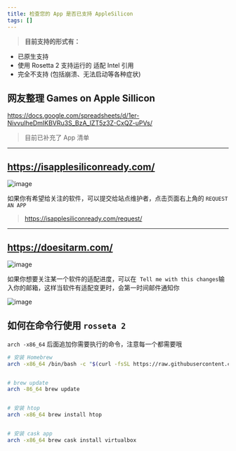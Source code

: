 ```yaml
---
title: 检查您的 App 是否已支持 AppleSilicon
tags: []
---
```


<!-- ![image](assets/check-you-favorites-app-is-ready-on-applesilicon)这里带来 2 个网站，方便大家来检查您所使用和关注的 App 是否已经支持了最新的 Apple M1 芯片 -->

> **目前支持的形式有：**

- 已原生支持
- 使用 Rosetta 2 支持运行的 适配 Intel 引用
- 完全不支持 (包括崩溃、无法启动等各种症状)

## 网友整理 Games on Apple Sillicon

<https://docs.google.com/spreadsheets/d/1er-NivvuIheDmIKBVRu3S_BzA_lZT5z3Z-CxQZ-uPVs/>

> 目前已补充了 App 清单

***

## <https://isapplesiliconready.com/>

![image](http://ipic-typora-samzong.oss-cn-qingdao.aliyuncs.com//uPic/2020-11-24-142803.png?x-oss-process=image/resize,w_960,m_lfit)

如果你有希望给关注的软件，可以提交给站点维护者，点击页面右上角的 `REQUEST AN APP`

> <https://isapplesiliconready.com/request/>

***

## <https://doesitarm.com/>

![image](http://ipic-typora-samzong.oss-cn-qingdao.aliyuncs.com//uPic/2020-11-24-143231.png?x-oss-process=image/resize,w_960,m_lfit)

如果你想要关注某一个软件的适配进度，可以在  `Tell me with this changes`输入你的邮箱，这样当软件有适配变更时，会第一时间邮件通知你

![image](http://ipic-typora-samzong.oss-cn-qingdao.aliyuncs.com//uPic/2020-11-24-143450.png?x-oss-process=image/resize,w_960,m_lfit)

## 如何在命令行使用 `rosseta 2`

`arch -x86_64` 后面追加你需要执行的命令，注意每一个都需要哦

```bash
# 安装 Homebrew
arch -x86_64 /bin/bash -c "$(curl -fsSL https://raw.githubusercontent.com/Homebrew/install/master/install.sh)"


# brew update 
arch -86_64 brew update


# 安装 htop
arch -x86_64 brew install htop


# 安装 cask app
arch -x86_64 brew cask install virtualbox
```
